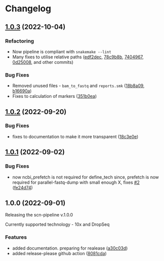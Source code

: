 # Changelog

## [1.0.3](https://github.com/ctlab/scn-pipeline/compare/v1.0.2...v1.0.3) (2022-10-04)

### Refactoring

* Now pipeline is compliant with `snakemake --lint`
* Many fixes to utilise relative paths ([edf2dec](https://github.com/ctlab/scn-pipeline/commit/edf2dec5e530a54dabdcd83ccaa1d780aed96461), [78c9b8b](https://github.com/ctlab/scn-pipeline/commit/78c9b8b8a1a36e5098eeddb4148f304901b43948), [7404967](https://github.com/ctlab/scn-pipeline/commit/740496761aca12019419b2d440276a837a97ddda), [0d25008](https://github.com/ctlab/scn-pipeline/commit/0d2500810baa458180e8e1d717360d9413912e54), and other commits)
 
### Bug Fixes
* Removed unused files - `bam_to_fastq` and `reports.smk` ([18b8a09](https://github.com/ctlab/scn-pipeline/commit/18b8a093bdea547389a654936e3b3c18451bbe98), [b16690a](https://github.com/ctlab/scn-pipeline/commit/b16690aa3e2b31679658ca780bebbde1e80033b7))
* Fixes to calculation of markers ([351b0ea](https://github.com/ctlab/scn-pipeline/commit/351b0ea53ec224ea809a73eeddd03245d3fc1deb))


## [1.0.2](https://github.com/ctlab/scn-pipeline/compare/v1.0.1...v1.0.2) (2022-09-20)


### Bug Fixes

* fixes to documentation to make it more transparent ([18c3e0e](https://github.com/ctlab/scn-pipeline/commit/18c3e0e0901bbdc43d196b151f8297db249b8fac))

## [1.0.1](https://github.com/ctlab/scn-pipeline/compare/v1.0.0...v1.0.1) (2022-09-02)


### Bug Fixes

* now ncbi_prefetch is not required for define_tech since, prefetch is now required for parallel-fastq-dump with small enough X, fixes [#2](https://github.com/ctlab/scn-pipeline/issues/2) ([fe24d74](https://github.com/ctlab/scn-pipeline/commit/fe24d74868e5521561992ebbb7c5f405a5a971c4))

## 1.0.0 (2022-09-01)

Releasing the scn-pipeline v.1.0.0

Currently supported technology - 10x and DropSeq


### Features

* added documentation. preparing for realease ([a30c03d](https://github.com/ctlab/scn-pipeline/commit/a30c03dc2d8f3c529899e75423c33af4f651f762))
* added release-please github action ([8081cda](https://github.com/ctlab/scn-pipeline/commit/8081cda222f16da2a55bf65f250ac320f80b1c04))
